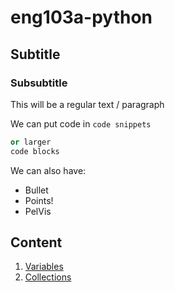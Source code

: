# eng103a-python

## Subtitle

### Subsubtitle

This will be a regular text / paragraph

We can put code in `code snippets`

```python
or larger 
code blocks
```

We can also have:
- Bullet
- Points!
- PelVis

## Content

1. [Variables](01_Variables)
2. [Collections](02_Collections)
